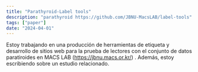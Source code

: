 ```yaml
---
title: "Parathyroid-Label tools"
description: "parathyroid https://github.com/JBNU-MacsLAB/label-tools"
tags: ["paper"]
date: "2024-04-01"
---
```


Estoy trabajando en una producción de herramientas de etiqueta y desarrollo de sitios web para la prueba de lectores con el conjunto de datos paratiroides en MACS LAB (https://jbnu.macs.or.kr/) . Además, estoy escribiendo sobre un estudio relacionado.